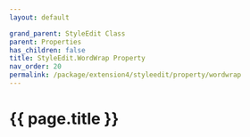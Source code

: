 ```yaml
---
layout: default

grand_parent: StyleEdit Class
parent: Properties
has_children: false
title: StyleEdit.WordWrap Property
nav_order: 20
permalink: /package/extension4/styleedit/property/wordwrap
---
```

# {{ page.title }}